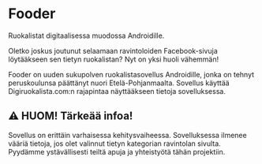 # Fooder
Ruokalistat digitaalisessa muodossa Androidille.

Oletko joskus joutunut selaamaan ravintoloiden Facebook-sivuja löytääkseen sen tietyn ruokalistan? Nyt on yksi huoli vähemmän!

Fooder on uuden sukupolven ruokalistasovellus Androidille, jonka on tehnyt peruskoulunsa päättänyt nuori Etelä-Pohjanmaalta.
Sovellus käyttää Digiruokalista.com:n rajapintaa näyttääkseen tietoja sovelluksessa.

## ⚠ HUOM! Tärkeää infoa!
Sovellus on erittäin varhaisessa kehitysvaiheessa. Sovelluksessa ilmenee vääriä tietoja, jos olet valinnut tietyn kategorian ravintolan sivulta.
Pyydämme ystävällisesti teiltä apuja ja yhteistyötä tähän projektiin.
